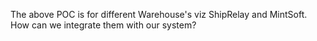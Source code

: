 The above POC is for different Warehouse's viz ShipRelay and MintSoft. How can we integrate them with our system?
